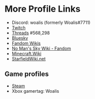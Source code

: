 # More Profile Links
- Discord: woalis (formerly Woalis#7711)
- [Twitch](https://www.twitch.tv/woalis)
- [Threads](https://www.threads.net/@woal.is) #568,298
- [Bluesky](https://bsky.app/profile/woalis.bsky.social)
- [Fandom Wikis](https://community.fandom.com/wiki/User:Woalis)
- [No Man's Sky Wiki - Fandom](https://nomanssky.fandom.com/wiki/UserProfile:Woalis)
- [Minecraft.Wiki](https://minecraft.wiki/w/User:Woalis)
- [StarfieldWiki.net](https://starfieldwiki.net/wiki/User:Woalis)
## Game profiles
- [Steam](https://steamcommunity.com/id/Woalis)
- Xbox gamertag: Woalis
